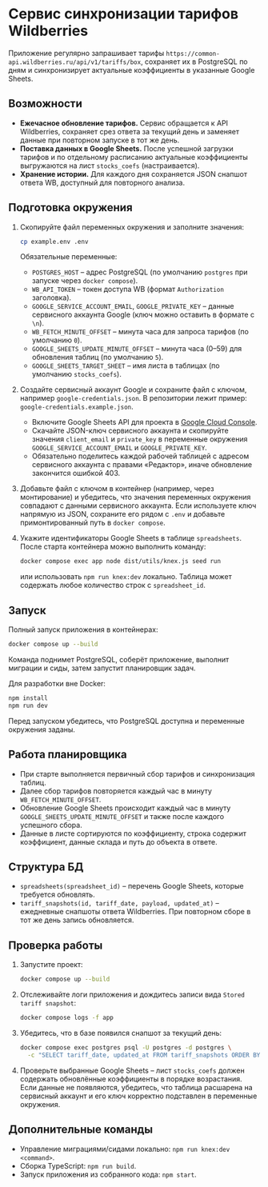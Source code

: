 # Сервис синхронизации тарифов Wildberries

Приложение регулярно запрашивает тарифы `https://common-api.wildberries.ru/api/v1/tariffs/box`, сохраняет их в PostgreSQL по дням и синхронизирует актуальные коэффициенты в указанные Google Sheets.

## Возможности
- **Ежечасное обновление тарифов.** Сервис обращается к API Wildberries, сохраняет срез ответа за текущий день и заменяет данные при повторном запуске в тот же день.
- **Поставка данных в Google Sheets.** После успешной загрузки тарифов и по отдельному расписанию актуальные коэффициенты выгружаются на лист `stocks_coefs` (настраивается).
- **Хранение истории.** Для каждого дня сохраняется JSON снапшот ответа WB, доступный для повторного анализа.

## Подготовка окружения
1. Скопируйте файл переменных окружения и заполните значения:
   ```bash
   cp example.env .env
   ```
   Обязательные переменные:
   - `POSTGRES_HOST` – адрес PostgreSQL (по умолчанию `postgres` при запуске через `docker compose`).
   - `WB_API_TOKEN` – токен доступа WB (формат `Authorization` заголовка).
   - `GOOGLE_SERVICE_ACCOUNT_EMAIL`, `GOOGLE_PRIVATE_KEY` – данные сервисного аккаунта Google (ключ можно оставить в формате с `\n`).
   - `WB_FETCH_MINUTE_OFFSET` – минута часа для запроса тарифов (по умолчанию `0`).
   - `GOOGLE_SHEETS_UPDATE_MINUTE_OFFSET` – минута часа (0–59) для обновления таблиц (по умолчанию `5`).
   - `GOOGLE_SHEETS_TARGET_SHEET` – имя листа в таблицах (по умолчанию `stocks_coefs`).

2. Создайте сервисный аккаунт Google и сохраните файл с ключом, например `google-credentials.json`. В репозитории лежит пример: `google-credentials.example.json`.
   - Включите Google Sheets API для проекта в [Google Cloud Console](https://console.cloud.google.com/apis/library/sheets.googleapis.com).
   - Скачайте JSON-ключ сервисного аккаунта и скопируйте значения `client_email` и `private_key` в переменные окружения `GOOGLE_SERVICE_ACCOUNT_EMAIL` и `GOOGLE_PRIVATE_KEY`.
   - Обязательно поделитесь каждой рабочей таблицей с адресом сервисного аккаунта с правами «Редактор», иначе обновление закончится ошибкой 403.

3. Добавьте файл с ключом в контейнер (например, через монтирование) и убедитесь, что значения переменных окружения совпадают с данными сервисного аккаунта. Если используете ключ напрямую из JSON, сохраните его рядом с `.env` и добавьте примонтированный путь в `docker compose`.

4. Укажите идентификаторы Google Sheets в таблице `spreadsheets`. После старта контейнера можно выполнить команду:
   ```bash
   docker compose exec app node dist/utils/knex.js seed run
   ```
   или использовать `npm run knex:dev` локально. Таблица может содержать любое количество строк с `spreadsheet_id`.

## Запуск
Полный запуск приложения в контейнерах:
```bash
docker compose up --build
```
Команда поднимет PostgreSQL, соберёт приложение, выполнит миграции и сиды, затем запустит планировщик задач.

Для разработки вне Docker:
```bash
npm install
npm run dev
```
Перед запуском убедитесь, что PostgreSQL доступна и переменные окружения заданы.

## Работа планировщика
- При старте выполняется первичный сбор тарифов и синхронизация таблиц.
- Далее сбор тарифов повторяется каждый час в минуту `WB_FETCH_MINUTE_OFFSET`.
- Обновление Google Sheets происходит каждый час в минуту `GOOGLE_SHEETS_UPDATE_MINUTE_OFFSET` и также после каждого успешного сбора.
- Данные в листе сортируются по коэффициенту, строка содержит коэффициент, данные склада и путь до объекта в ответе.

## Структура БД
- `spreadsheets(spreadsheet_id)` – перечень Google Sheets, которые требуется обновлять.
- `tariff_snapshots(id, tariff_date, payload, updated_at)` – ежедневные снапшоты ответа Wildberries. При повторном сборе в тот же день запись обновляется.

## Проверка работы
1. Запустите проект:
   ```bash
   docker compose up --build
   ```
2. Отслеживайте логи приложения и дождитесь записи вида `Stored tariff snapshot`:
   ```bash
   docker compose logs -f app
   ```
3. Убедитесь, что в базе появился снапшот за текущий день:
   ```bash
   docker compose exec postgres psql -U postgres -d postgres \
     -c "SELECT tariff_date, updated_at FROM tariff_snapshots ORDER BY updated_at DESC LIMIT 5;"
   ```
4. Проверьте выбранные Google Sheets – лист `stocks_coefs` должен содержать обновлённые коэффициенты в порядке возрастания. Если данные не появляются, убедитесь, что таблица расшарена на сервисный аккаунт и его ключ корректно подставлен в переменные окружения.

## Дополнительные команды
- Управление миграциями/сидами локально: `npm run knex:dev <command>`.
- Сборка TypeScript: `npm run build`.
- Запуск приложения из собранного кода: `npm start`.

